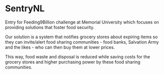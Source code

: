 # SentryNL
Entry for Feeding9Billion challenge at Memorial University which focuses on providing solutions that foster food security.

Our solution is a system that notifies grocery stores about expiring items so they can invite/alert food sharing communities - food banks, Salvation Army and the likes - who can then buy them at lower prices. 

This way, food waste and disposal is reduced while saving costs for the grocery stores and higher purchasing power by these food sharing communities.
